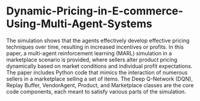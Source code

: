 # Dynamic-Pricing-in-E-commerce-Using-Multi-Agent-Systems
The simulation shows that the agents effectively develop effective pricing techniques over time, resulting in increased incentives or profits.
In this paper, a multi-agent reinforcement learning (MARL) 
simulation in a marketplace scenario is provided, where sellers alter 
product pricing dynamically based on market conditions and individual 
profit expectations. The paper includes Python code that mimics the 
interaction of numerous sellers in a marketplace selling a set of items. 
The Deep Q-Network (DQN), Replay Buffer, VendorAgent, Product, 
and Marketplace classes are the core code components, each meant to 
satisfy various parts of the simulation.

